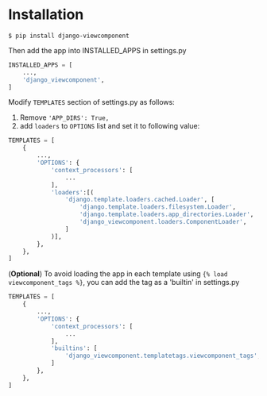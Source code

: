 # Installation

```shell
$ pip install django-viewcomponent
```

Then add the app into INSTALLED_APPS in settings.py

```python
INSTALLED_APPS = [
    ...,
    'django_viewcomponent',
]
```

Modify `TEMPLATES` section of settings.py as follows:

1. Remove `'APP_DIRS': True,`
2. add `loaders` to `OPTIONS` list and set it to following value:

```python
TEMPLATES = [
    {
        ...,
        'OPTIONS': {
            'context_processors': [
                ...
            ],
            'loaders':[(
                'django.template.loaders.cached.Loader', [
                    'django.template.loaders.filesystem.Loader',
                    'django.template.loaders.app_directories.Loader',
                    'django_viewcomponent.loaders.ComponentLoader',
                ]
            )],
        },
    },
]
```

(**Optional**) To avoid loading the app in each template using ``` {% load viewcomponent_tags %} ```, you can add the tag as a 'builtin' in settings.py

```python
TEMPLATES = [
    {
        ...,
        'OPTIONS': {
            'context_processors': [
                ...
            ],
            'builtins': [
                'django_viewcomponent.templatetags.viewcomponent_tags',       # new
            ]
        },
    },
]
```
